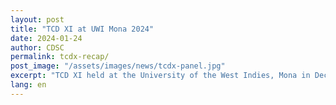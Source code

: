 ```yaml
---
layout: post
title: "TCD XI at UWI Mona 2024"
date: 2024-01-24
author: CDSC
permalink: tcdx-recap/
post_image: "/assets/images/news/tcdx-panel.jpg"
excerpt: "TCD XI held at the University of the West Indies, Mona in December 2024"
lang: en
---
```


  